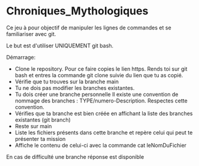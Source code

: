 # Chroniques_Mythologiques
Ce jeu à pour objectif de manipuler les lignes de commandes et se familiariser avec git. 

Le but est d'utiliser UNIQUEMENT git bash.

Démarrage: 

- Clone le repository. Pour ce faire copies le lien https. Rends toi sur git bash et entres la commande git clone suivie du lien que tu as copié.
- Vérifie que tu trouves sur la branche main
- Tu ne dois pas modifier les branches existantes.
- Tu dois créer une branche personnelle 
Il existe une convention de nommage des branches : TYPE/numero-Description. Respectes cette convention.
- Vérifies que ta branche est bien créée en affichant la liste des branches existantes (git branch)
- Reste sur main
- Liste les fichiers présents dans cette branche et repère celui qui peut te présenter ta mission
- Affiche le contenu de celui-ci avec la commande cat leNomDuFichier

En cas de difficulté une branche réponse est disponible 
